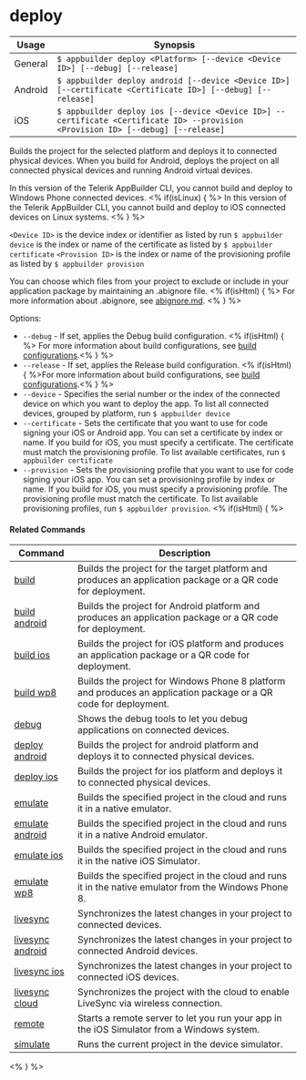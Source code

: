 deploy
==========

Usage | Synopsis
------|-------
General | `$ appbuilder deploy <Platform> [--device <Device ID>] [--debug] [--release]`
Android | `$ appbuilder deploy android [--device <Device ID>] [--certificate <Certificate ID>] [--debug] [--release]`
iOS | `$ appbuilder deploy ios [--device <Device ID>] --certificate <Certificate ID> --provision <Provision ID> [--debug] [--release]`

Builds the project for the selected platform and deploys it to connected physical devices. When you build for Android,
deploys the project on all connected physical devices and running Android virtual devices. 

In this version of the Telerik AppBuilder CLI, you cannot build and deploy to Windows Phone connected devices.
<% if(isLinux) { %>
In this version of the Telerik AppBuilder CLI, you cannot build and deploy to iOS connected devices on Linux systems.
<% } %>

`<Device ID>` is the device index or identifier as listed by run `$ appbuilder device`<Certificate ID> is the index or name of the certificate as listed by `$ appbuilder certificate`
`<Provision ID>` is the index or name of the provisioning profile as listed by `$ appbuilder provision`

You can choose which files from your project to exclude or include in your application package by maintaining an .abignore file.
<% if(isHtml) { %>
For more information about .abignore, see [abignore.md](https://github.com/Icenium/icenium-cli/blob/release/ABIGNORE.md).
<% } %>

Options:
* `--debug` - If set, applies the Debug build configuration. <% if(isHtml) { %> For more information about build configurations, see [build configurations](http://docs.telerik.com/platform/appbuilder/build-configurations/overview).<% } %>
* `--release` - If set, applies the Release build configuration. <% if(isHtml) { %>For more information about build configurations, see [build configurations](http://docs.telerik.com/platform/appbuilder/build-configurations/overview).<% } %>
* `--device` - Specifies the serial number or the index of the connected device on which you want to deploy the app. To list all connected devices, grouped by platform, run `$ appbuilder device`
* `--certificate` - Sets the certificate that you want to use for code signing your iOS or Android app. You can set a certificate by index or name. If you build for iOS, you must specify a certificate. The certificate must match the provisioning profile. To list available certificates, run `$ appbuilder certificate`
* `--provision` - Sets the provisioning profile that you want to use for code signing your iOS app. You can set a provisioning profile by index or name. If you build for iOS, you must specify a provisioning profile. The provisioning profile must match the certificate. To list available provisioning profiles, run `$ appbuilder provision`.
<% if(isHtml) { %> 

#### Related Commands

Command | Description
----------|----------
[build](build.html) | Builds the project for the target platform and produces an application package or a QR code for deployment.
[build android](build-android.html) | Builds the project for Android platform and produces an application package or a QR code for deployment.
[build ios](build-ios.html) | Builds the project for iOS platform and produces an application package or a QR code for deployment.
[build wp8](build-wp8.html) | Builds the project for Windows Phone 8 platform and produces an application package or a QR code for deployment.
[debug](debug.html) | Shows the debug tools to let you debug applications on connected devices.
[deploy android](deploy-android.html) | Builds the project for android platform and deploys it to connected physical devices.
[deploy ios](deploy-ios.html) | Builds the project for ios platform and deploys it to connected physical devices.
[emulate](emulate.html) | Builds the specified project in the cloud and runs it in a native emulator.
[emulate android](emulate-android.html) | Builds the specified project in the cloud and runs it in a native Android emulator.
[emulate ios](emulate-ios.html) | Builds the specified project in the cloud and runs it in the native iOS Simulator.
[emulate wp8](emulate-wp8.html) | Builds the specified project in the cloud and runs it in the native emulator from the Windows Phone 8.
[livesync](livesync.html) | Synchronizes the latest changes in your project to connected devices.
[livesync android](livesync-android.html) | Synchronizes the latest changes in your project to connected Android devices.
[livesync ios](livesync-ios.html) | Synchronizes the latest changes in your project to connected iOS devices.
[livesync cloud](livesync-cloud.html) | Synchronizes the project with the cloud to enable LiveSync via wireless connection.
[remote](remote.html) | Starts a remote server to let you run your app in the iOS Simulator from a Windows system.
[simulate](simulate.html) | Runs the current project in the device simulator.
<% } %>